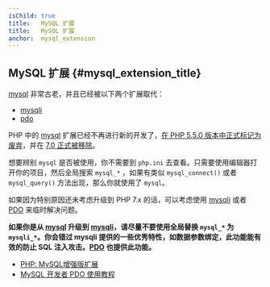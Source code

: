 ```yaml
---
isChild: true
title:   MySQL 扩展
title:   MySQL 扩展
anchor:  mysql_extension
---
```


## MySQL 扩展 {#mysql_extension_title}

[mysql] 非常古老，并且已经被以下两个扩展取代：

- [mysqli]
- [pdo]

PHP 中的 [mysql] 扩展已经不再进行新的开发了，[在 PHP 5.5.0 版本中正式标记为废弃][mysql_deprecated]，并在 [7.0 正式被移除][mysql_removed]。

想要辨别 `mysql` 是否被使用，你不需要到 `php.ini` 去查看。只需要使用编辑器打开你的项目，然后全局搜索 `mysql_*`
，如果有类似 `mysql_connect()` 或者 `mysql_query()` 方法出现，那么你就使用了 `mysql`。

如果因为特别原因还未考虑升级到 PHP 7.x 的话，可以考虑使用 [mysqli] 或者 [PDO] 来临时解决问题。

**如果你是从 [mysql] 升级到 [mysqli]，请尽量不要使用全局替换 `mysql_*` 为 `mysqli_*`。你会错过 mysqli 提供的一些优秀特性，如数据参数绑定，此功能能有效的防止 SQL 注入攻击。[PDO][pdo] 也提供此功能。**

* [PHP: MySQL增强版扩展][mysql_api]
* [MySQL 开发者 PDO 使用教程][pdo4mysql_devs]

[mysql]: http://php.net/mysql
[mysql_deprecated]: http://php.net/migration55.deprecated
[mysql_removed]: http://php.net/manual/en/migration70.removed-exts-sapis.php
[mysqli]: http://php.net/mysqli
[pdo]: http://php.net/pdo
[mysql_api]: http://php.net/mysqlinfo.api.choosing
[pdo4mysql_devs]: http://wiki.hashphp.org/PDO_Tutorial_for_MySQL_Developers
